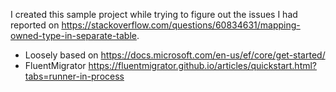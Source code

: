 I created this sample project while trying to figure out the issues I had reported on https://stackoverflow.com/questions/60834631/mapping-owned-type-in-separate-table.

* Loosely based on https://docs.microsoft.com/en-us/ef/core/get-started/
* FluentMigrator https://fluentmigrator.github.io/articles/quickstart.html?tabs=runner-in-process